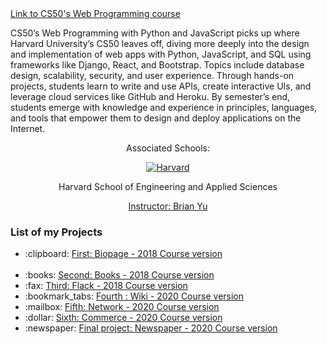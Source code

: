 <a href="https://cs50.harvard.edu/web/2020/">
  Link to CS50's Web Programming course 
</a>

CS50’s Web Programming with Python and JavaScript picks up where Harvard University’s CS50 leaves off, diving more deeply into the design and implementation of web apps with Python, JavaScript, and SQL using frameworks like Django, React, and Bootstrap. Topics include database design, scalability, security, and user experience. Through hands-on projects, students learn to write and use APIs, create interactive UIs, and leverage cloud services like GitHub and Heroku. By semester’s end, students emerge with knowledge and experience in principles, languages, and tools that empower them to design and deploy applications on the Internet.


<div align="center">
  <p>Associated Schools:</p>
  <a href="#">
    <img alt="Harvard" src="https://online-learning.harvard.edu/sites/default/files/shields/harvard-engineering.png" />
  </a>
  <p>Harvard School of Engineering and Applied Sciences</p>
  <a href="https://brianyu.me/">Instructor: Brian Yu </a>
</div>

### List of my Projects
<ul>
  <li>
    :clipboard: 
    <a href="https://github.com/LeoZorzoli/Biopage">First: Biopage - 2018 Course version</a>   
  </li>
   <img href="https://img.shields.io/badge/-HTML5-E34F26?style=flat-square&logo=html5&logoColor=white" />
   <img href="https://img.shields.io/badge/-CSS3-549FDE?style=flat-square&logo=css3&logoColor=white" />
  <li>:books: <a href="https://github.com/LeoZorzoli/Books">Second: Books - 2018 Course version</a></li>
  <li>:fax: <a href="https://github.com/LeoZorzoli/Flack">Third: Flack - 2018 Course version</a></li>
  <li>:bookmark_tabs: <a href="https://github.com/LeoZorzoli/Wiki">Fourth : Wiki - 2020 Course version</a></li>
  <li>:mailbox: <a href="https://github.com/LeoZorzoli/Network">Fifth: Network - 2020 Course version</a></li>
  <li>:dollar: <a href="https://github.com/LeoZorzoli/Commerce">Sixth: Commerce - 2020 Course version</a></li>
  <li>:newspaper: <a href="https://github.com/LeoZorzoli/Newspaper">Final project: Newspaper - 2020 Course version</a></li>
</ul>


